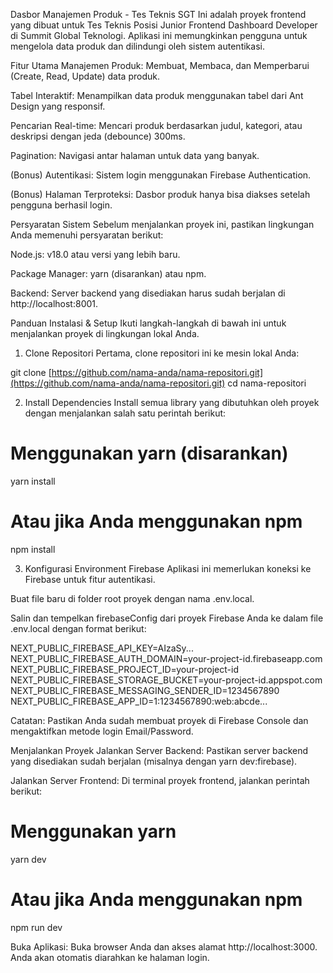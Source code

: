 Dasbor Manajemen Produk - Tes Teknis SGT
Ini adalah proyek frontend yang dibuat untuk Tes Teknis Posisi Junior Frontend Dashboard Developer di Summit Global Teknologi. Aplikasi ini memungkinkan pengguna untuk mengelola data produk dan dilindungi oleh sistem autentikasi.

Fitur Utama
Manajemen Produk: Membuat, Membaca, dan Memperbarui (Create, Read, Update) data produk.

Tabel Interaktif: Menampilkan data produk menggunakan tabel dari Ant Design yang responsif.

Pencarian Real-time: Mencari produk berdasarkan judul, kategori, atau deskripsi dengan jeda (debounce) 300ms.

Pagination: Navigasi antar halaman untuk data yang banyak.

(Bonus) Autentikasi: Sistem login menggunakan Firebase Authentication.

(Bonus) Halaman Terproteksi: Dasbor produk hanya bisa diakses setelah pengguna berhasil login.

Persyaratan Sistem
Sebelum menjalankan proyek ini, pastikan lingkungan Anda memenuhi persyaratan berikut:

Node.js: v18.0 atau versi yang lebih baru.

Package Manager: yarn (disarankan) atau npm.

Backend: Server backend yang disediakan harus sudah berjalan di http://localhost:8001.

Panduan Instalasi & Setup
Ikuti langkah-langkah di bawah ini untuk menjalankan proyek di lingkungan lokal Anda.

1. Clone Repositori
Pertama, clone repositori ini ke mesin lokal Anda:

git clone [https://github.com/nama-anda/nama-repositori.git](https://github.com/nama-anda/nama-repositori.git)
cd nama-repositori

2. Install Dependencies
Install semua library yang dibutuhkan oleh proyek dengan menjalankan salah satu perintah berikut:

# Menggunakan yarn (disarankan)
yarn install

# Atau jika Anda menggunakan npm
npm install

3. Konfigurasi Environment Firebase
Aplikasi ini memerlukan koneksi ke Firebase untuk fitur autentikasi.

Buat file baru di folder root proyek dengan nama .env.local.

Salin dan tempelkan firebaseConfig dari proyek Firebase Anda ke dalam file .env.local dengan format berikut:

NEXT_PUBLIC_FIREBASE_API_KEY=AIzaSy...
NEXT_PUBLIC_FIREBASE_AUTH_DOMAIN=your-project-id.firebaseapp.com
NEXT_PUBLIC_FIREBASE_PROJECT_ID=your-project-id
NEXT_PUBLIC_FIREBASE_STORAGE_BUCKET=your-project-id.appspot.com
NEXT_PUBLIC_FIREBASE_MESSAGING_SENDER_ID=1234567890
NEXT_PUBLIC_FIREBASE_APP_ID=1:1234567890:web:abcde...

Catatan: Pastikan Anda sudah membuat proyek di Firebase Console dan mengaktifkan metode login Email/Password.

Menjalankan Proyek
Jalankan Server Backend: Pastikan server backend yang disediakan sudah berjalan (misalnya dengan yarn dev:firebase).

Jalankan Server Frontend: Di terminal proyek frontend, jalankan perintah berikut:

# Menggunakan yarn
yarn dev

# Atau jika Anda menggunakan npm
npm run dev

Buka Aplikasi: Buka browser Anda dan akses alamat http://localhost:3000. Anda akan otomatis diarahkan ke halaman login.